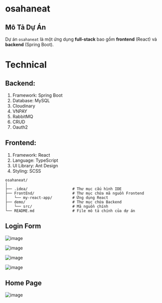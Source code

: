 # osahaneat

## Mô Tả Dự Án
Dự án `osahaneat` là một ứng dụng **full-stack** bao gồm **frontend** (React) và **backend** (Spring Boot).

# Technical

## Backend:

1. Framework: Spring Boot
2. Database: MySQL
3. Cloudinary
4. VNPAY
5. RabbitMQ
6. CRUD
7. Oauth2
## Frontend:

1. Framework: React
2. Language: TypeScript
3. UI Library: Ant Design
4. Styling: SCSS

```plaintext
osahaneat/
│
├── .idea/                    # Thư mục cấu hình IDE
├── FrontEnd/                 # Thư mục chứa mã nguồn Frontend
│   └── my-react-app/         # Ứng dụng React
├── demo/                     # Thư mục chứa Backend
│   └── src/                  # Mã nguồn chính
└── README.md                 # File mô tả chính của dự án
```
## Login Form
![image](https://github.com/user-attachments/assets/3cf71505-eee7-493b-a735-030669641d76)


![image](https://github.com/user-attachments/assets/db74d2fd-6078-4d13-8d7d-dcafb584692b)


![image](https://github.com/user-attachments/assets/05e2816c-ab26-41e9-90b6-c7454370a9b4)

![image](https://github.com/user-attachments/assets/f01896bf-be79-4e98-b8e6-72e0b9d84bb6)


## Home Page
![image](https://github.com/user-attachments/assets/3c2ffd84-3859-4695-b091-589b6a622f15)



